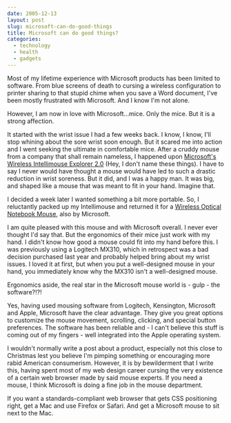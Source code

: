 ```yaml
---
date: 2005-12-13
layout: post
slug: microsoft-can-do-good-things
title: Microsoft can do good things?
categories:
  - technology
  - health
  - gadgets
---
```


Most of my lifetime experience with Microsoft products has been limited to software. From blue screens of death to cursing a wireless configuration to printer sharing to that stupid chime when you save a Word document, I've been mostly frustrated with Microsoft. And I know I'm not alone.

However, I am now in love with Microsoft...mice. Only the mice. But it is a strong affection.

It started with the wrist issue I had a few weeks back. I know, I know, I'll stop whining about the sore wrist soon enough. But it scared me into action and I went seeking the ultimate in comfortable mice. After a cruddy mouse from a company that shall remain nameless, I happened upon [Microsoft's Wireless Intellimouse Explorer 2.0](http://www.microsoft.com/hardware/mouseandkeyboard/productdetails.aspx?pid=002) (Hey, I don't name these things). I have to say I never would have thought a mouse would have led to such a drastic reduction in wrist soreness. But it did, and I was a happy man. It was big, and shaped like a mouse that was meant to fit in your hand. Imagine that.

I decided a week later I wanted something a bit more portable. So, I reluctantly packed up my Intellimouse and returned it for a [Wireless Optical Notebook Mouse](http://www.microsoft.com/hardware/mouseandkeyboard/productdetails.aspx?pid=050), also by Microsoft.

I am quite pleased with this mouse and with Microsoft overall. I never ever thought I'd say that. But the ergonomics of their mice just work with my hand. I didn't know how good a mouse could fit into my hand before this. I was previously using a Logitech MX310, which in retrospect was a bad decision purchased last year and probably helped bring about my wrist issues. I loved it at first, but when you put a well-designed mouse in your hand, you immediately know why the MX310 isn't a well-designed mouse.

Ergonomics aside, the real star in the Microsoft mouse world is - gulp - the software?!?!

Yes, having used mousing software from Logitech, Kensington, Microsoft and Apple, Microsoft have the clear advantage. They give you great options to customize the mouse movement, scrolling, clicking, and special button preferences. The software has been reliable and - I can't believe this stuff is coming out of my fingers - well integrated into the Apple operating system.

I wouldn't normally write a post about a product, especially not this close to Christmas lest you believe I'm pimping something or encouraging more rabid American consumerism. However, it is by bewilderment that I write this, having spent most of my web design career cursing the very existence of a certain web browser made by said mouse experts. If you need a mouse, I think Microsoft is doing a fine job in the mouse department.

If you want a standards-compliant web browser that gets CSS positioning right, get a Mac and use Firefox or Safari. And get a Microsoft mouse to sit next to the Mac.

